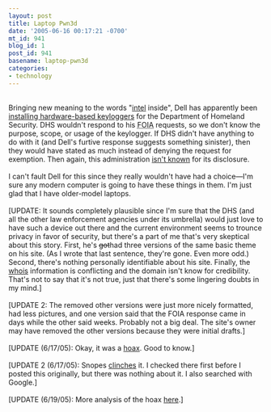 ```yaml
---
layout: post
title: Laptop Pwn3d
date: '2005-06-16 00:17:21 -0700'
mt_id: 941
blog_id: 1
post_id: 941
basename: laptop-pwn3d
categories:
- technology
---
```

<br />Bringing new meaning to the words "<a href="http://en.wikipedia.org/wiki/Intel#contentSub" title="Sorry, couldn't find a better link. Intel as in espionage.">intel</a> inside", Dell has apparently been <a href="http://www.roflcaeks.biz/lol.html">installing hardware-based keyloggers</a> for the Department of Homeland Security. DHS wouldn't respond to his <acronym title="Freedom Of Information Act">FOIA</acronym> requests, so we don't know the purpose, scope, or usage of the keylogger. If DHS didn't have anything to do with it (and Dell's furtive response suggests something sinister), then they would have stated as much instead of denying the request for exemption. Then again, this administration <a href="http://fs.huntingdon.edu/jlewis/Prof/ConfPapr/ALaPSABushFOIAJan05Papr.htm">isn't known</a> for its disclosure.<br /><br />I can't fault Dell for this since they really wouldn't have had a choice&#x2014;I'm sure any modern computer is going to have these things in them. I'm just glad that I have older-model laptops.<br /><br />[UPDATE: It sounds completely plausible since I'm sure that the DHS (and all the other law enforcement agencies under its umbrella) would just love to have such a device out there and the current environment seems to trounce privacy in favor of security, but there's a part of me that's very skeptical about this story. First, he's <strike>got</strike>had three versions of the same basic theme on his site. (As I wrote that last sentence, they're gone. Even more odd.) Second, there's nothing personally identifiable about his site. Finally, the <a href="http://whois.sc/roflcaeks.biz">whois</a> information is conflicting and the domain isn't know for credibility. That's not to say that it's not true, just that there's some lingering doubts in my mind.]<br /><br />[UPDATE 2: The removed other versions were just more nicely formatted, had less pictures, and one version said that the FOIA response came in days while the other said weeks. Probably not a big deal. The site's owner may have removed the other versions because they were initial drafts.]<br /><br />[UPDATE (6/17/05): Okay, it was a <a href="http://www.boingboing.net/2005/06/16/conspiracy_theory_of.html">hoax</a>. Good to know.]<br /><br />[UPDATE 2 (6/17/05): Snopes <a href="http://www.snopes.com/computer/internet/dellbug.asp">clinches</a> it. I checked there first before I posted this originally, but there was nothing about it. I also searched with Google.]<br /><br />[UPDATE (6/19/05): More analysis of the hoax <a href="http://www.ansaman.com/fraud.html">here</a>.]<br /><br /><br />
